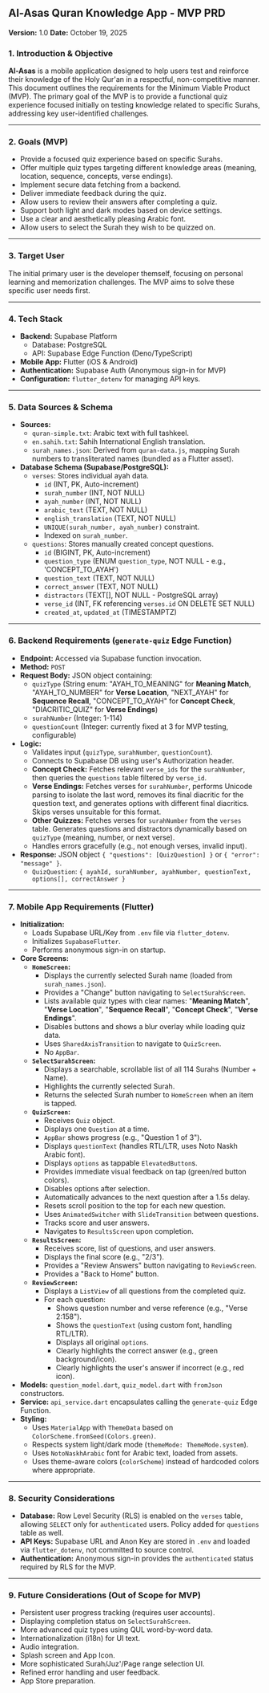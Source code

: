 ## Al-Asas Quran Knowledge App - MVP PRD

**Version:** 1.0
**Date:** October 19, 2025

### 1. Introduction & Objective

**Al-Asas** is a mobile application designed to help users test and reinforce their knowledge of the Holy Qur'an in a respectful, non-competitive manner. This document outlines the requirements for the Minimum Viable Product (MVP). The primary goal of the MVP is to provide a functional quiz experience focused initially on testing knowledge related to specific Surahs, addressing key user-identified challenges.

---

### 2. Goals (MVP)

- Provide a focused quiz experience based on specific Surahs.
- Offer multiple quiz types targeting different knowledge areas (meaning, location, sequence, concepts, verse endings).
- Implement secure data fetching from a backend.
- Deliver immediate feedback during the quiz.
- Allow users to review their answers after completing a quiz.
- Support both light and dark modes based on device settings.
- Use a clear and aesthetically pleasing Arabic font.
- Allow users to select the Surah they wish to be quizzed on.

---

### 3. Target User

The initial primary user is the developer themself, focusing on personal learning and memorization challenges. The MVP aims to solve these specific user needs first.

---

### 4. Tech Stack

- **Backend:** Supabase Platform
  - Database: PostgreSQL
  - API: Supabase Edge Function (Deno/TypeScript)
- **Mobile App:** Flutter (iOS & Android)
- **Authentication:** Supabase Auth (Anonymous sign-in for MVP)
- **Configuration:** `flutter_dotenv` for managing API keys.

---

### 5. Data Sources & Schema

- **Sources:**
  - `quran-simple.txt`: Arabic text with full tashkeel.
  - `en.sahih.txt`: Sahih International English translation.
  - `surah_names.json`: Derived from `quran-data.js`, mapping Surah numbers to transliterated names (bundled as a Flutter asset).
- **Database Schema (Supabase/PostgreSQL):**
  - `verses`: Stores individual ayah data.
    - `id` (INT, PK, Auto-increment)
    - `surah_number` (INT, NOT NULL)
    - `ayah_number` (INT, NOT NULL)
    - `arabic_text` (TEXT, NOT NULL)
    - `english_translation` (TEXT, NOT NULL)
    - `UNIQUE(surah_number, ayah_number)` constraint.
    - Indexed on `surah_number`.
  - `questions`: Stores manually created concept questions.
    - `id` (BIGINT, PK, Auto-increment)
    - `question_type` (ENUM `question_type`, NOT NULL - e.g., 'CONCEPT_TO_AYAH')
    - `question_text` (TEXT, NOT NULL)
    - `correct_answer` (TEXT, NOT NULL)
    - `distractors` (TEXT[], NOT NULL - PostgreSQL array)
    - `verse_id` (INT, FK referencing `verses.id` ON DELETE SET NULL)
    - `created_at`, `updated_at` (TIMESTAMPTZ)

---

### 6. Backend Requirements (`generate-quiz` Edge Function)

- **Endpoint:** Accessed via Supabase function invocation.
- **Method:** `POST`
- **Request Body:** JSON object containing:
  - `quizType` (String enum: "AYAH_TO_MEANING" for **Meaning Match**, "AYAH_TO_NUMBER" for **Verse Location**, "NEXT_AYAH" for **Sequence Recall**, "CONCEPT_TO_AYAH" for **Concept Check**, "DIACRITIC_QUIZ" for **Verse Endings**)
  - `surahNumber` (Integer: 1-114)
  - `questionCount` (Integer: currently fixed at 3 for MVP testing, configurable)
- **Logic:**
  - Validates input (`quizType`, `surahNumber`, `questionCount`).
  - Connects to Supabase DB using user's Authorization header.
  - **Concept Check:** Fetches relevant `verse_ids` for the `surahNumber`, then queries the `questions` table filtered by `verse_id`.
  - **Verse Endings:** Fetches verses for `surahNumber`, performs Unicode parsing to isolate the last word, removes its final diacritic for the question text, and generates options with different final diacritics. Skips verses unsuitable for this format.
  - **Other Quizzes:** Fetches verses for `surahNumber` from the `verses` table. Generates questions and distractors dynamically based on `quizType` (meaning, number, or next verse).
  - Handles errors gracefully (e.g., not enough verses, invalid input).
- **Response:** JSON object `{ "questions": [QuizQuestion] }` or `{ "error": "message" }`.
  - `QuizQuestion`: `{ ayahId, surahNumber, ayahNumber, questionText, options[], correctAnswer }`

---

### 7. Mobile App Requirements (Flutter)

- **Initialization:**
  - Loads Supabase URL/Key from `.env` file via `flutter_dotenv`.
  - Initializes `SupabaseFlutter`.
  - Performs anonymous sign-in on startup.
- **Core Screens:**
  - **`HomeScreen`:**
    - Displays the currently selected Surah name (loaded from `surah_names.json`).
    - Provides a "Change" button navigating to `SelectSurahScreen`.
    - Lists available quiz types with clear names: "**Meaning Match**", "**Verse Location**", "**Sequence Recall**", "**Concept Check**", "**Verse Endings**".
    - Disables buttons and shows a blur overlay while loading quiz data.
    - Uses `SharedAxisTransition` to navigate to `QuizScreen`.
    - No `AppBar`.
  - **`SelectSurahScreen`:**
    - Displays a searchable, scrollable list of all 114 Surahs (Number + Name).
    - Highlights the currently selected Surah.
    - Returns the selected Surah number to `HomeScreen` when an item is tapped.
  - **`QuizScreen`:**
    - Receives `Quiz` object.
    - Displays one `Question` at a time.
    - `AppBar` shows progress (e.g., "Question 1 of 3").
    - Displays `questionText` (handles RTL/LTR, uses Noto Naskh Arabic font).
    - Displays `options` as tappable `ElevatedButton`s.
    - Provides immediate visual feedback on tap (green/red button colors).
    - Disables options after selection.
    - Automatically advances to the next question after a 1.5s delay.
    - Resets scroll position to the top for each new question.
    - Uses `AnimatedSwitcher` with `SlideTransition` between questions.
    - Tracks score and user answers.
    - Navigates to `ResultsScreen` upon completion.
  - **`ResultsScreen`:**
    - Receives score, list of questions, and user answers.
    - Displays the final score (e.g., "2/3").
    - Provides a "Review Answers" button navigating to `ReviewScreen`.
    - Provides a "Back to Home" button.
  - **`ReviewScreen`:**
    - Displays a `ListView` of all questions from the completed quiz.
    - For each question:
      - Shows question number and verse reference (e.g., "Verse 2:158").
      - Shows the `questionText` (using custom font, handling RTL/LTR).
      - Displays all original `options`.
      - Clearly highlights the correct answer (e.g., green background/icon).
      - Clearly highlights the user's answer if incorrect (e.g., red icon).
- **Models:** `question_model.dart`, `quiz_model.dart` with `fromJson` constructors.
- **Service:** `api_service.dart` encapsulates calling the `generate-quiz` Edge Function.
- **Styling:**
  - Uses `MaterialApp` with `ThemeData` based on `ColorScheme.fromSeed(Colors.green)`.
  - Respects system light/dark mode (`themeMode: ThemeMode.system`).
  - Uses `NotoNaskhArabic` font for Arabic text, loaded from assets.
  - Uses theme-aware colors (`colorScheme`) instead of hardcoded colors where appropriate.

---

### 8. Security Considerations

- **Database:** Row Level Security (RLS) is enabled on the `verses` table, allowing `SELECT` only for `authenticated` users. Policy added for `questions` table as well.
- **API Keys:** Supabase URL and Anon Key are stored in `.env` and loaded via `flutter_dotenv`, not committed to source control.
- **Authentication:** Anonymous sign-in provides the `authenticated` status required by RLS for the MVP.

---

### 9. Future Considerations (Out of Scope for MVP)

- Persistent user progress tracking (requires user accounts).
- Displaying completion status on `SelectSurahScreen`.
- More advanced quiz types using QUL word-by-word data.
- Internationalization (i18n) for UI text.
- Audio integration.
- Splash screen and App Icon.
- More sophisticated Surah/Juz'/Page range selection UI.
- Refined error handling and user feedback.
- App Store preparation.
